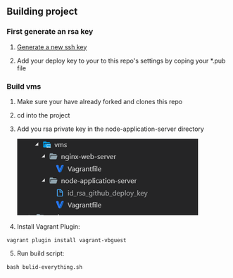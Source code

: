 ## Building project

### First generate an rsa key

1. [Generate a new ssh key](https://help.github.com/articles/generating-a-new-ssh-key-and-adding-it-to-the-ssh-agent/#platform-linux)

2. Add your deploy key to your to this repo's settings by coping your \*.pub file

### Build vms

1. Make sure your have already forked and clones this repo
2. cd into the project
3. Add you rsa private key in the node-application-server directory

   ![Node directory screenshot](images/node-directory.PNG)

4. Install Vagrant Plugin:

```
vagrant plugin install vagrant-vbguest
```

5. Run build script:

```
bash bulid-everything.sh
```

